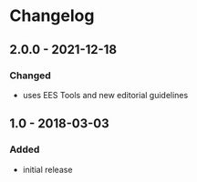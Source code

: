# Changelog

## 2.0.0 - 2021-12-18

### Changed

- uses EES Tools and new editorial guidelines


## 1.0 - 2018-03-03

### Added

- initial release
